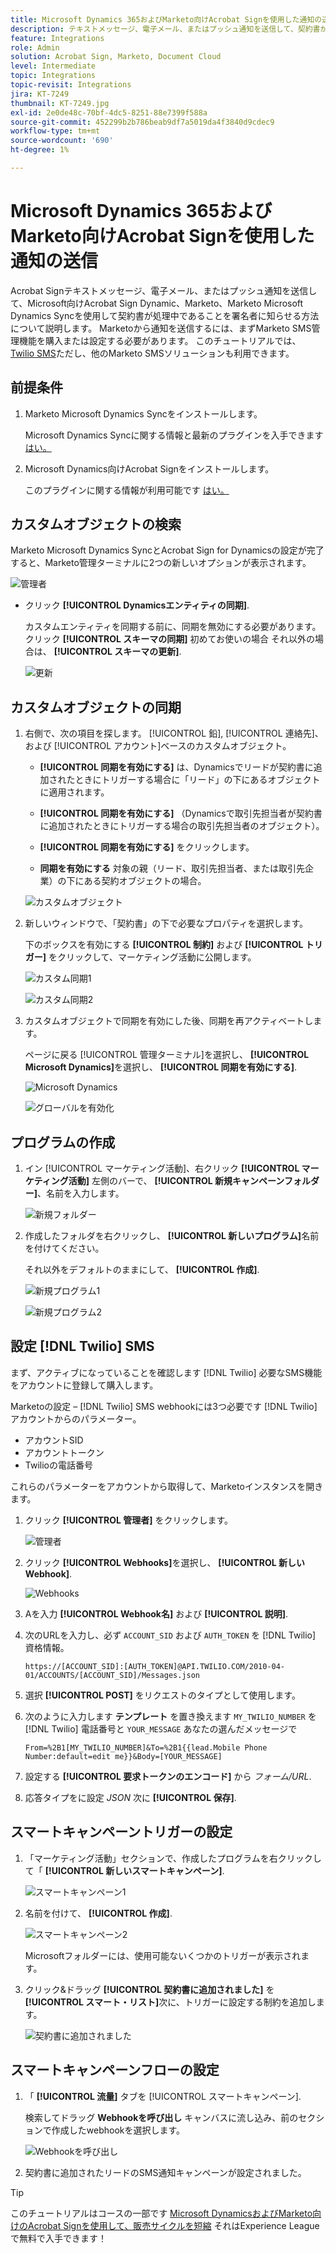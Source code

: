 ```yaml
---
title: Microsoft Dynamics 365およびMarketo向けAcrobat Signを使用した通知の送信
description: テキストメッセージ、電子メール、またはプッシュ通知を送信して、契約書が処理中であることを署名者に知らせる方法について説明します。
feature: Integrations
role: Admin
solution: Acrobat Sign, Marketo, Document Cloud
level: Intermediate
topic: Integrations
topic-revisit: Integrations
jira: KT-7249
thumbnail: KT-7249.jpg
exl-id: 2e0de48c-70bf-4dc5-8251-88e7399f588a
source-git-commit: 452299b2b786beab9df7a5019da4f3840d9cdec9
workflow-type: tm+mt
source-wordcount: '690'
ht-degree: 1%

---
```


# Microsoft Dynamics 365およびMarketo向けAcrobat Signを使用した通知の送信

Acrobat Signテキストメッセージ、電子メール、またはプッシュ通知を送信して、Microsoft向けAcrobat Sign Dynamic、Marketo、Marketo Microsoft Dynamics Syncを使用して契約書が処理中であることを署名者に知らせる方法について説明します。 Marketoから通知を送信するには、まずMarketo SMS管理機能を購入または設定する必要があります。 このチュートリアルでは、 [Twilio SMS](https://launchpoint.marketo.com/twilio/twilio-sms-for-marketo/)ただし、他のMarketo SMSソリューションも利用できます。

## 前提条件

1. Marketo Microsoft Dynamics Syncをインストールします。

   Microsoft Dynamics Syncに関する情報と最新のプラグインを入手できます [はい。](https://experienceleague.adobe.com/docs/marketo/using/product-docs/crm-sync/microsoft-dynamics/marketo-plugin-releases-for-microsoft-dynamics.html)

1. Microsoft Dynamics向けAcrobat Signをインストールします。

   このプラグインに関する情報が利用可能です [はい。](https://helpx.adobe.com/ca/sign/using/microsoft-dynamics-integration-installation-guide.html)

## カスタムオブジェクトの検索

Marketo Microsoft Dynamics SyncとAcrobat Sign for Dynamicsの設定が完了すると、Marketo管理ターミナルに2つの新しいオプションが表示されます。

![管理者](assets/adminTerminal.png)

* クリック **[!UICONTROL Dynamicsエンティティの同期]**.

  カスタムエンティティを同期する前に、同期を無効にする必要があります。 クリック **[!UICONTROL スキーマの同期]** 初めてお使いの場合 それ以外の場合は、 **[!UICONTROL スキーマの更新]**.

  ![更新](assets/refreshSchema.png)

## カスタムオブジェクトの同期

1. 右側で、次の項目を探します。 [!UICONTROL 鉛], [!UICONTROL 連絡先]、および [!UICONTROL アカウント]ベースのカスタムオブジェクト。

   * **[!UICONTROL 同期を有効にする]** は、Dynamicsでリードが契約書に追加されたときにトリガーする場合に「リード」の下にあるオブジェクトに適用されます。

   * **[!UICONTROL 同期を有効にする]** （Dynamicsで取引先担当者が契約書に追加されたときにトリガーする場合の取引先担当者のオブジェクト）。

   * **[!UICONTROL 同期を有効にする]** をクリックします。

   * **同期を有効にする** 対象の親（リード、取引先担当者、または取引先企業）の下にある契約オブジェクトの場合。

   ![カスタムオブジェクト](assets/enableSyncDynamics.png)

1. 新しいウィンドウで、「契約書」の下で必要なプロパティを選択します。

   下のボックスを有効にする **[!UICONTROL 制約]** および **[!UICONTROL トリガー]** をクリックして、マーケティング活動に公開します。

   ![カスタム同期1](assets/entitySync1.png)

   ![カスタム同期2](assets/entitySync2.png)

1. カスタムオブジェクトで同期を有効にした後、同期を再アクティベートします。

   ページに戻る [!UICONTROL 管理ターミナル]を選択し、 **[!UICONTROL Microsoft Dynamics]**&#x200B;を選択し、 **[!UICONTROL 同期を有効にする]**.

   ![Microsoft Dynamics](assets/microsoftDynamics.png)

   ![グローバルを有効化](assets/enableGlobalDynamics.png)

## プログラムの作成

1. イン [!UICONTROL マーケティング活動]、右クリック **[!UICONTROL マーケティング活動]** 左側のバーで、 **[!UICONTROL 新規キャンペーンフォルダー]**、名前を入力します。

   ![新規フォルダー](assets/newFolder.png)

1. 作成したフォルダを右クリックし、 **[!UICONTROL 新しいプログラム]**&#x200B;名前を付けてください。

   それ以外をデフォルトのままにして、 **[!UICONTROL 作成]**.

   ![新規プログラム1](assets/newProgram1.png)

   ![新規プログラム2](assets/newProgram2.png)

## 設定 [!DNL Twilio] SMS

まず、アクティブになっていることを確認します [!DNL Twilio] 必要なSMS機能をアカウントに登録して購入します。

Marketoの設定 –  [!DNL Twilio] SMS webhookには3つ必要です [!DNL Twilio] アカウントからのパラメーター。

* アカウントSID
* アカウントトークン
* Twilioの電話番号

これらのパラメーターをアカウントから取得して、Marketoインスタンスを開きます。

1. クリック **[!UICONTROL 管理者]** をクリックします。

   ![管理者](assets/adminTab.png)

1. クリック **[!UICONTROL Webhooks]**&#x200B;を選択し、 **[!UICONTROL 新しいWebhook]**.

   ![Webhooks](assets/webhooks.png)

1. Aを入力 **[!UICONTROL Webhook名]** および **[!UICONTROL 説明]**.

1. 次のURLを入力し、必ず `ACCOUNT_SID` および `AUTH_TOKEN` を [!DNL Twilio] 資格情報。

   ```
   https://[ACCOUNT_SID]:[AUTH_TOKEN]@API.TWILIO.COM/2010-04-01/ACCOUNTS/[ACCOUNT_SID]/Messages.json
   ```

1. 選択 **[!UICONTROL POST]** をリクエストのタイプとして使用します。

1. 次のように入力します **テンプレート** を置き換えます `MY_TWILIO_NUMBER` を [!DNL Twilio] 電話番号と `YOUR_MESSAGE` あなたの選んだメッセージで

   ```
   From=%2B1[MY_TWILIO_NUMBER]&To=%2B1{{lead.Mobile Phone Number:default=edit me}}&Body=[YOUR_MESSAGE]
   ```

1. 設定する **[!UICONTROL 要求トークンのエンコード]** から *フォーム/URL*.

1. 応答タイプをに設定 *JSON* 次に **[!UICONTROL 保存]**.

## スマートキャンペーントリガーの設定

1. 「マーケティング活動」セクションで、作成したプログラムを右クリックして「 **[!UICONTROL 新しいスマートキャンペーン]**.

   ![スマートキャンペーン1](assets/smartCampaign1.png)

1. 名前を付けて、 **[!UICONTROL 作成]**.

   ![スマートキャンペーン2](assets/smartCampaign3.png)

   Microsoftフォルダーには、使用可能ないくつかのトリガーが表示されます。

1. クリック&amp;ドラッグ **[!UICONTROL 契約書に追加されました]** を **[!UICONTROL スマート・リスト]**&#x200B;次に、トリガーに設定する制約を追加します。

   ![契約書に追加されました](assets/addedToAgreementDynamics.png)

## スマートキャンペーンフローの設定

1. 「 **[!UICONTROL 流量]** タブを [!UICONTROL スマートキャンペーン].

   検索してドラッグ **Webhookを呼び出し** キャンバスに流し込み、前のセクションで作成したwebhookを選択します。

   ![Webhookを呼び出し](assets/callWebhook.png)

1. 契約書に追加されたリードのSMS通知キャンペーンが設定されました。
>[!TIP]
>
>このチュートリアルはコースの一部です [Microsoft DynamicsおよびMarketo向けのAcrobat Signを使用して、販売サイクルを短縮](https://experienceleague.adobe.com/?recommended=Sign-U-1-2021.1) それはExperience Leagueで無料で入手できます！